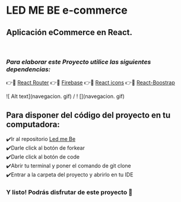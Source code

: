 # **LED ME BE e-commerce**


## Aplicación eCommerce en React.
<br>


###  ***Para elaborar este Proyecto utilice las siguientes dependencias:***


👉📁 [React Router](https://reactrouter.com/)
👉📁 [Firebase](https://firebase.google.com/?hl=es)
👉📁 [React icons](https://react-icons.github.io/react-icons/)
👉📁 [React-Boostrap](https://ct-bootstrap.github.io)


 ![ Alt text](navegacion. gif) / ! [](navegacion. gif)
## Para disponer del código del proyecto en tu computadora:

 ✔️Ir al repositorio  [Led me Be](https://github.com/rodrimadrid/ledmebe)
 <br>
 ✔️Darle click al botón de forkear
 <br>
 ✔️Darle click al botón de code
 <br>
 ✔️Abrir tu terminal y poner el comando de git clone <url>
 <br>
 ✔️Entrar a la carpeta del proyecto y abrirlo en tu IDE 
 <br>

### Y listo! Podrás disfrutar de este proyecto 🤗